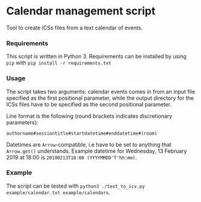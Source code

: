 # Calendar management script

Tool to create ICSs files from a text calendar of events.

### Requirements

This script is written in Python 3. Requirements can be installed by using `pip` with `pip install -r requirements.txt`

### Usage

The script takes two arguments: calendar events comes in from an input file specified as the first positional parameter, while the output directory for the ICSs files have to be specified as the second positional parameter.

Line format is the following (round brackets indicates discretionary parameters): 

```
authorname#sessiontitle#startdatetime#enddatetime#(room)
```

Datetimes are `Arrow`-compatible, i.e have to be set to anything that `Arrow.get()` understands. Example datetime for Wednesday, 13 February 2019 at 18:00 is `20190213T18:00 (YYYYMMDD'T'hh:mm)`. 

### Example

The script can be tested with `python3 ./text_to_icv.py example/calendar.txt example/calendars`.